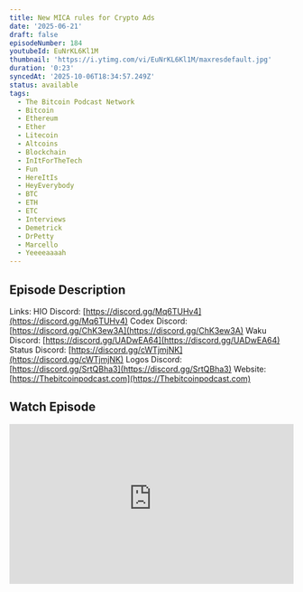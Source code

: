 ```yaml
---
title: New MICA rules for Crypto Ads
date: '2025-06-21'
draft: false
episodeNumber: 184
youtubeId: EuNrKL6Kl1M
thumbnail: 'https://i.ytimg.com/vi/EuNrKL6Kl1M/maxresdefault.jpg'
duration: '0:23'
syncedAt: '2025-10-06T18:34:57.249Z'
status: available
tags:
  - The Bitcoin Podcast Network
  - Bitcoin
  - Ethereum
  - Ether
  - Litecoin
  - Altcoins
  - Blockchain
  - InItForTheTech
  - Fun
  - HereItIs
  - HeyEverybody
  - BTC
  - ETH
  - ETC
  - Interviews
  - Demetrick
  - DrPetty
  - Marcello
  - Yeeeeaaaah
---
```

## Episode Description

Links:
HIO Discord: [https://discord.gg/Mq6TUHv4](https://discord.gg/Mq6TUHv4)
Codex Discord: [https://discord.gg/ChK3ew3A](https://discord.gg/ChK3ew3A)
Waku Discord: [https://discord.gg/UADwEA64](https://discord.gg/UADwEA64)
Status Discord: [https://discord.gg/cWTjmjNK](https://discord.gg/cWTjmjNK)
Logos Discord: [https://discord.gg/SrtQBha3](https://discord.gg/SrtQBha3)
Website: [https://Thebitcoinpodcast.com](https://Thebitcoinpodcast.com)

## Watch Episode

<div style="position: relative; padding-bottom: 56.25%; height: 0; overflow: hidden;">
  <iframe
    src="https://www.youtube-nocookie.com/embed/EuNrKL6Kl1M"
    style="position: absolute; top: 0; left: 0; width: 100%; height: 100%;"
    frameborder="0"
    allow="accelerometer; autoplay; clipboard-write; encrypted-media; gyroscope; picture-in-picture"
    allowfullscreen
  ></iframe>
</div>
